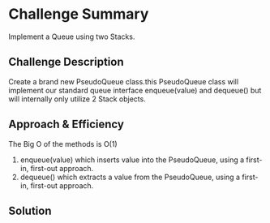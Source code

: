 # Challenge Summary
<!-- Short summary or background information -->
Implement a Queue using two Stacks.

## Challenge Description
<!-- Description of the challenge -->
Create a brand new PseudoQueue class.this PseudoQueue class will implement our standard queue interface enqueue(value) and dequeue() but will internally only utilize 2 Stack objects.
## Approach & Efficiency
<!-- What approach did you take? Why? What is the Big O space/time for this approach? -->
The Big O of the methods is O(1)
1. enqueue(value) which inserts value into the PseudoQueue, using a first-in, first-out approach.
1. dequeue() which extracts a value from the PseudoQueue, using a first-in, first-out approach.
## Solution
<!-- Embedded whiteboard image -->